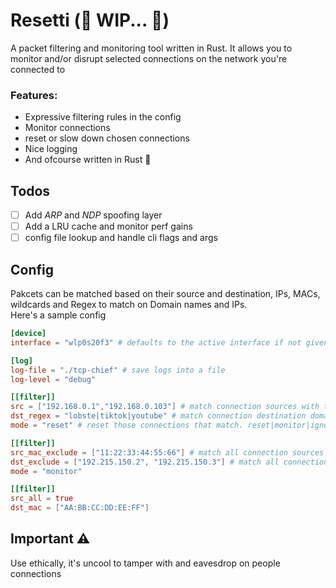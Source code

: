 # Resetti  (🚧 WIP... 🚧)
A packet filtering and monitoring tool written in Rust. It allows you to monitor and/or disrupt selected connections on the network you're connected to
### Features:
  - Expressive filtering rules in the config
  - Monitor connections
  - reset or slow down chosen connections
  - Nice logging
  - And ofcourse written in Rust 🦀
## Todos
  - [ ] Add *ARP* and *NDP* spoofing layer
  - [ ] Add a LRU cache and monitor perf gains
  - [ ] config file lookup and handle cli flags and args
## Config
Pakcets can be matched based on their source and destination, IPs, MACs, wildcards and Regex to match on Domain names and IPs.</br>
Here's a sample config
```toml
[device]
interface = "wlp0s20f3" # defaults to the active interface if not given 

[log]
log-file = "./tcp-chief" # save logs into a file
log-level = "debug"

[[filter]]
src = ["192.168.0.1","192.168.0.103"] # match connection sources with these ips
dst_regex = "lobste|tiktok|youtube" # match connection destination domain or ip to this regex
mode = "reset" # reset those connections that match. reset|monitor|ignore|syn_reset

[[filter]]
src_mac_exclude = ["11:22:33:44:55:66"] # match all connection sources except the ones with this MAC address
dst_exclude = ["192.215.150.2", "192.215.150.3"] # match all connection dst except the ones with these ips
mode = "monitor"

[[filter]]
src_all = true
dst_mac = ["AA:BB:CC:DD:EE:FF"]
```
## Important ⚠️
Use ethically, it's uncool to tamper with and eavesdrop on people connections
